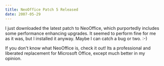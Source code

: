 ```yaml
---
title: NeoOffice Patch 5 Released
date: 2007-05-29
---
```

I just downloaded the latest patch to NeoOffice, which purportedly includes some performance enhancing upgrades. It seemed to perform fine for me as it was, but I installed it anyway. Maybe I can catch a bug or two. :-)

If you don't know what NeoOffice is, check it out! Its a professional and liberated replacement for Microsoft Office, except much better in my opinion.

